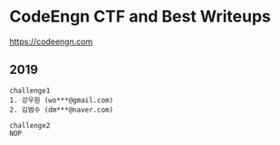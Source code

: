 # CodeEngn CTF and Best Writeups
https://codeengn.com

## 2019
```
challenge1
1. 강우원 (wo***@gmail.com)
2. 김범수 (dm***@naver.com)

challenge2
NOP
```
